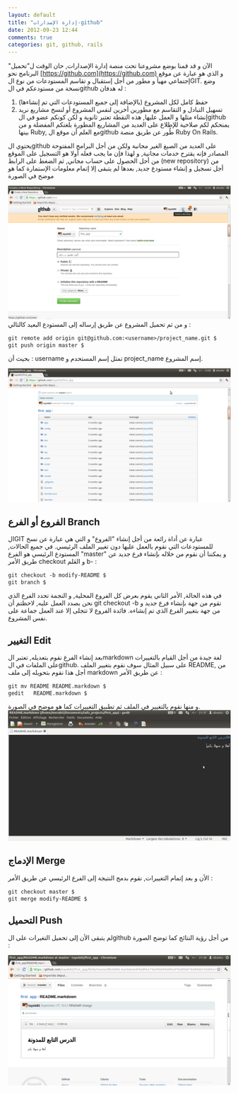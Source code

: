 ```yaml
---
layout: default
title: "إدارة الإصدارات-github"
date: 2012-09-23 12:44
comments: true
categories: git, github, rails
---
```

الآن و قد قمنا بوضع مشروعنا تحت منصة إدارة الإصدارات, حان الوقت ل"تحميل" البرنامج نحو
 [https://github.com](https://github.com)  و الذي هو عبارة عن موقع إجتماعي مهيأ و مطور من أجل إستقبال و تقاسم المستودعات من نوع الGIT.
وضع نسخة من مستودعكم في الgithub له هدفان :

1. حفظ كامل لكل المشروع (بالإضافة إلى جميع المستودعات التي تم إنشاءها)
2. تسهيل التبادل و التقاسم مع مطورين أخرين لنفس المشروع أو لنسخ مشاريع نريد إنشاء مثلها و العمل عليها, هذه النقطة تعتبر ثانوية و لكن كونكم عضو في الgithub يمنحكم لكم صلاحية للإطلاع على العديد من المشاريع المطورة بلغتكم المفضلة و من بينها Ruby, مع العلم أن موقع الgithub طُور عن طريق منصة Ruby On Rails.

يحتوي الgithub على العديد من الصيغ الغير مجانية ولكن من أجل البرامج المفتوحة المصادر فإنه يقترح خدمات مجانية, و لهذا فإن ما يجب فعله أولا هو التسجيل على الموقع من أجل الحصول على حساب مجاني, ثم الضغط على الرابط (new repository) من أجل تسجيل و إنشاء مستودع جديد, بعدها لم يتبقى إلا إتمام معلومات الإستمارة كما هو موضح في الصورة


<img src="/images/githubNew.png" title="github إنشاء مستودع جديد على"/>
 و من ثم تحميل المشروع عن طريق إرساله إلى المستودع البعيد كالتالي :
 
```
git remote add origin git@github.com:<username>/project_name.git $
git push origin master $
```  
بحيث أن : username تمثل إسم المستحدم و project_name إسم المشروع.

<img src="/images/resultsFirstCommands.png" title="github المشروع على"/>

 الفروع أو الفرع Branch
--------------------------

الGIT عبارة عن أداة رائعة من أجل إنشاء "الفروع" و التي هي عبارة عن نسخ للمستودعات التي نقوم بالعمل عليها دون تغيير الملف الرئيسي. في جميع الحالات, المستودع الرئيسي هو الفرع "master" و يمكننا أن نقوم من خلاله بإنشاء فرع جديد عن طريق الأمر checkout و العَلم b- :

 

```
git checkout -b modify-README $
git branch $
```  

في هذه الحالة, الأمر الثاني يقوم بعرض كل الفروع المحلية, و النجمة تحدد الفرع الذي نحن بصدد العمل عليه, لاحظتم أن git checkout -b تقوم من جهة بإنشاء فرع جديد و من جهة بتغيير الفرع الذي تم إنشاءه.
فائدة الفروع لا تتجلى إلا عند العمل جماعة على نفس المشروع.

 التغيير Edit
--------------------------
بعد إنشاء الفرع نقوم بتعديله, تعتبر الmarkdown لغة جيدة من أجل القيام بالتغييرات على الملفات في الgithub. على سبيل المثال سوف نقوم بتغيير الملف README, من أجل هذا نقوم بتحويله إلى ملف markdown عن طريق اﻷمر :

```
git mv README README.markdown $
gedit   README.markdown $
```  
و منها نقوم بالتغيير في الملف ثم تطبيق التغييرات كما هو موضح في الصورة.
<img src="/images/README_Markdown.png" title="بعد تحويله و تغييره README الملف "/>


 الإدماج Merge
--------------------------
الأن و بعد إتمام التغييرات, نقوم بدمج النتيجة إلى الفرع الرئيسي عن طريق اﻷمر :

```
git checkout master $
git merge modify-README $
``` 
 التحميل Push
--------------------------

لم يتبقى الأن إلى تحميل التغيرات على الgithub من أجل رؤية النتائج كما توضح الصورة :

<img src="/images/READMEONGITHUB.png" title=" githubبعد تغييره على ال README الملف  "/>


